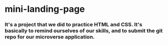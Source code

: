 # mini-landing-page
### It's a project that we did to practice HTML and CSS. It's basically to remind ourselves of our skills, and to submit the git repo for our microverse application.

